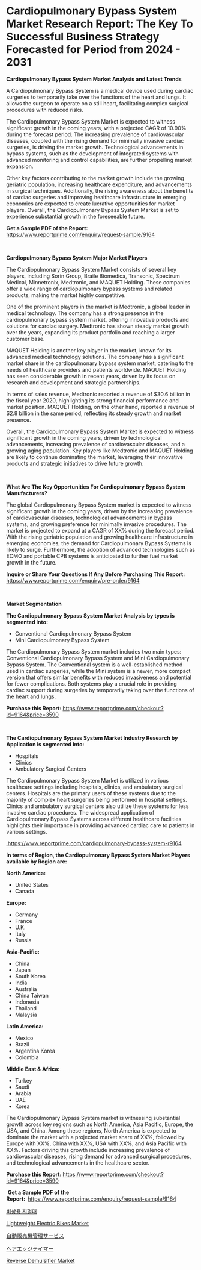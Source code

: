 <p><h1>Cardiopulmonary Bypass System Market Research Report: The Key To Successful Business Strategy Forecasted for Period from 2024 - 2031</h1></p><p><strong>Cardiopulmonary Bypass System Market Analysis and Latest Trends</strong></p>
<p><p>A Cardiopulmonary Bypass System is a medical device used during cardiac surgeries to temporarily take over the functions of the heart and lungs. It allows the surgeon to operate on a still heart, facilitating complex surgical procedures with reduced risks.</p><p>The Cardiopulmonary Bypass System Market is expected to witness significant growth in the coming years, with a projected CAGR of 10.90% during the forecast period. The increasing prevalence of cardiovascular diseases, coupled with the rising demand for minimally invasive cardiac surgeries, is driving the market growth. Technological advancements in bypass systems, such as the development of integrated systems with advanced monitoring and control capabilities, are further propelling market expansion.</p><p>Other key factors contributing to the market growth include the growing geriatric population, increasing healthcare expenditure, and advancements in surgical techniques. Additionally, the rising awareness about the benefits of cardiac surgeries and improving healthcare infrastructure in emerging economies are expected to create lucrative opportunities for market players. Overall, the Cardiopulmonary Bypass System Market is set to experience substantial growth in the foreseeable future.</p></p>
<p><strong>Get a Sample PDF of the Report:&nbsp;</strong> <a href="https://www.reportprime.com/enquiry/request-sample/9164">https://www.reportprime.com/enquiry/request-sample/9164</a></p>
<p>&nbsp;</p>
<p><strong>Cardiopulmonary Bypass System Major Market Players</strong></p>
<p><p>The Cardiopulmonary Bypass System Market consists of several key players, including Sorin Group, Braile Biomedica, Transonic, Spectrum Medical, Minnetronix, Medtronic, and MAQUET Holding. These companies offer a wide range of cardiopulmonary bypass systems and related products, making the market highly competitive.</p><p>One of the prominent players in the market is Medtronic, a global leader in medical technology. The company has a strong presence in the cardiopulmonary bypass system market, offering innovative products and solutions for cardiac surgery. Medtronic has shown steady market growth over the years, expanding its product portfolio and reaching a larger customer base.</p><p>MAQUET Holding is another key player in the market, known for its advanced medical technology solutions. The company has a significant market share in the cardiopulmonary bypass system market, catering to the needs of healthcare providers and patients worldwide. MAQUET Holding has seen considerable growth in recent years, driven by its focus on research and development and strategic partnerships.</p><p>In terms of sales revenue, Medtronic reported a revenue of $30.6 billion in the fiscal year 2020, highlighting its strong financial performance and market position. MAQUET Holding, on the other hand, reported a revenue of $2.8 billion in the same period, reflecting its steady growth and market presence.</p><p>Overall, the Cardiopulmonary Bypass System Market is expected to witness significant growth in the coming years, driven by technological advancements, increasing prevalence of cardiovascular diseases, and a growing aging population. Key players like Medtronic and MAQUET Holding are likely to continue dominating the market, leveraging their innovative products and strategic initiatives to drive future growth.</p></p>
<p>&nbsp;</p>
<p><strong>What Are The Key Opportunities For Cardiopulmonary Bypass System Manufacturers?</strong></p>
<p><p>The global Cardiopulmonary Bypass System market is expected to witness significant growth in the coming years, driven by the increasing prevalence of cardiovascular diseases, technological advancements in bypass systems, and growing preference for minimally invasive procedures. The market is projected to expand at a CAGR of XX% during the forecast period. With the rising geriatric population and growing healthcare infrastructure in emerging economies, the demand for Cardiopulmonary Bypass Systems is likely to surge. Furthermore, the adoption of advanced technologies such as ECMO and portable CPB systems is anticipated to further fuel market growth in the future.</p></p>
<p><strong>Inquire or Share Your Questions If Any Before Purchasing This Report:</strong> <a href="https://www.reportprime.com/enquiry/pre-order/9164">https://www.reportprime.com/enquiry/pre-order/9164</a></p>
<p>&nbsp;</p>
<p><strong>Market Segmentation</strong></p>
<p><strong>The Cardiopulmonary Bypass System Market Analysis by types is segmented into:</strong></p>
<p><ul><li>Conventional Cardiopulmonary Bypass System</li><li>Mini Cardiopulmonary Bypass System</li></ul></p>
<p><p>The Cardiopulmonary Bypass System market includes two main types: Conventional Cardiopulmonary Bypass System and Mini Cardiopulmonary Bypass System. The Conventional system is a well-established method used in cardiac surgeries, while the Mini system is a newer, more compact version that offers similar benefits with reduced invasiveness and potential for fewer complications. Both systems play a crucial role in providing cardiac support during surgeries by temporarily taking over the functions of the heart and lungs.</p></p>
<p><strong>Purchase this Report:&nbsp;</strong><a href="https://www.reportprime.com/checkout?id=9164&price=3590">https://www.reportprime.com/checkout?id=9164&price=3590</a></p>
<p>&nbsp;</p>
<p><strong>The Cardiopulmonary Bypass System Market Industry Research by Application is segmented into:</strong></p>
<p><ul><li>Hospitals</li><li>Clinics</li><li>Ambulatory Surgical Centers</li></ul></p>
<p><p>The Cardiopulmonary Bypass System Market is utilized in various healthcare settings including hospitals, clinics, and ambulatory surgical centers. Hospitals are the primary users of these systems due to the majority of complex heart surgeries being performed in hospital settings. Clinics and ambulatory surgical centers also utilize these systems for less invasive cardiac procedures. The widespread application of Cardiopulmonary Bypass Systems across different healthcare facilities highlights their importance in providing advanced cardiac care to patients in various settings.</p></p>
<p><a href="https://www.reportprime.com/cardiopulmonary-bypass-system-r9164">&nbsp;https://www.reportprime.com/cardiopulmonary-bypass-system-r9164</a></p>
<p><strong>In terms of Region, the Cardiopulmonary Bypass System Market Players available by Region are:</strong></p>
<p>
    <p> <strong> North America: </strong>
        <ul>
            <li>United States</li>
            <li>Canada</li>
        </ul>
        </p> 
    <p> <strong> Europe: </strong>
        <ul>
            <li>Germany</li>
            <li>France</li>
            <li>U.K.</li>
            <li>Italy</li>
            <li>Russia</li>
        </ul>
        </p> 
    <p> <strong> Asia-Pacific: </strong>
        <ul>
            <li>China</li>
            <li>Japan</li>
            <li>South Korea</li>
            <li>India</li>
            <li>Australia</li>
            <li>China Taiwan</li>
            <li>Indonesia</li>
            <li>Thailand</li>
            <li>Malaysia</li>
        </ul>
        </p> 
    <p> <strong> Latin America: </strong>
        <ul>
            <li>Mexico</li>
            <li>Brazil</li>
            <li>Argentina Korea</li>
            <li>Colombia</li>
        </ul>
        </p> 
    <p> <strong> Middle East & Africa: </strong>
        <ul>
            <li>Turkey</li>
            <li>Saudi</li>
            <li>Arabia</li>
            <li>UAE</li>
            <li>Korea</li>
        </ul>
    </p>
    </p>
<p><p>The Cardiopulmonary Bypass System market is witnessing substantial growth across key regions such as North America, Asia Pacific, Europe, the USA, and China. Among these regions, North America is expected to dominate the market with a projected market share of XX%, followed by Europe with XX%, China with XX%, USA with XX%, and Asia Pacific with XX%. Factors driving this growth include increasing prevalence of cardiovascular diseases, rising demand for advanced surgical procedures, and technological advancements in the healthcare sector.</p></p>
<p><strong>Purchase this Report: </strong><a href="https://www.reportprime.com/checkout?id=9164&price=3590">https://www.reportprime.com/checkout?id=9164&price=3590</a></p>
<p>&nbsp;<strong>Get a Sample PDF of the Report:&nbsp;&nbsp;</strong><a href="https://www.reportprime.com/enquiry/request-sample/9164">https://www.reportprime.com/enquiry/request-sample/9164</a></p>
<p><strong></strong></p>
<p><p><a href="https://medium.com/@kylevasquez266/%EB%B9%84%EC%83%81%EC%9A%A9-%ED%86%A0%EB%8B%88%EC%BC%93-%EC%8B%9C%EC%9E%A5-%EC%8B%9C%EC%9E%A5-%EC%A0%90%EC%9C%A0%EC%9C%A8-%EC%8B%9C%EC%9E%A5-%EB%8F%99%ED%96%A5-%EB%B0%8F-%EB%AF%B8%EB%9E%98-%EC%84%B1%EC%9E%A5-%ED%83%90%EC%83%89-c279d08f1d49">비상용 지혈대</a></p><p><a href="https://www.linkedin.com/pulse/lightweight-electric-bikes-market-research-report-unlocks-davye?trackingId=aVEyr6GOvACD4BSyyiz1yg%3D%3D">Lightweight Electric Bikes Market</a></p><p><a href="https://medium.com/@kaiyaahoney54645/%E8%87%AA%E5%8B%95%E8%B2%A9%E5%A3%B2%E6%A9%9F%E7%AE%A1%E7%90%86%E3%82%B5%E3%83%BC%E3%83%93%E3%82%B9%E5%B8%82%E5%A0%B4%E3%82%92%E5%88%86%E6%9E%90%E3%81%99%E3%82%8B-%E3%82%B0%E3%83%AD%E3%83%BC%E3%83%90%E3%83%AB%E7%94%A3%E6%A5%AD%E3%81%AE%E5%B1%95%E6%9C%9B%E3%81%A8%E4%BA%88%E6%B8%AC-2024%E5%B9%B4%E3%81%8B%E3%82%892031%E5%B9%B4-faff46045092">自動販売機管理サービス</a></p><p><a href="https://medium.com/@dixiegrimes2023/%E3%83%98%E3%82%A2%E3%82%A8%E3%83%83%E3%82%B8%E3%83%86%E3%82%A4%E3%83%9E%E3%83%BC%E5%B8%82%E5%A0%B4%E3%81%AE%E8%A6%8F%E6%A8%A1%E3%81%AF-%E4%B8%96%E7%95%8C%E3%81%AE%E7%94%A3%E6%A5%AD%E3%81%AB%E3%81%8A%E3%81%91%E3%82%8B%E6%9C%80%E9%81%A9%E3%81%AA%E3%83%9E%E3%83%BC%E3%82%B1%E3%83%86%E3%82%A3%E3%83%B3%E3%82%B0%E3%83%81%E3%83%A3%E3%83%B3%E3%83%8D%E3%83%AB%E3%82%92%E6%98%8E%E3%82%89%E3%81%8B%E3%81%AB%E3%81%97%E3%81%BE%E3%81%99-899acb4d78c5">ヘアエッジテイマー</a></p><p><a href="https://www.linkedin.com/pulse/reverse-demulsifier-market-size-examines-its-scope-primary-a8obe?trackingId=OAeLYdFnQDcn0NFT1ck3Ig%3D%3D">Reverse Demulsifier Market</a></p></p>
